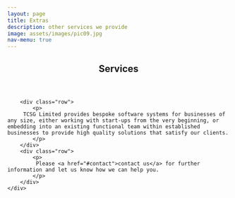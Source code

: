```yaml
---
layout: page
title: Extras
description: other services we provide
image: assets/images/pic09.jpg
nav-menu: true
---
```


<!-- Main -->
<div id="main" class="alt">

<!-- One -->
<section id="one">
	<div class="inner">
		<header class="major">
			<h1>Services</h1>
		</header>

<!-- Content -->
		<div class="row">
		    <p>
         TCSG Limited provides bespoke software systems for businesses of any size, either working with start-ups from the very beginning, or embedding into an existing functional team within established businesses to provide high quality solutions that satisfy our clients.
			</p>
		</div>
		<div class="row">
			<p>
             Please <a href="#contact">contact us</a> for further information and let us know how we can help you.
			</p>
		</div>
	</div>
</section>

</div>
